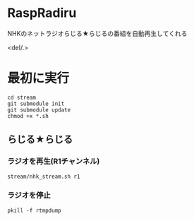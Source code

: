 # RaspRadiru
NHKのネットラジオらじる★らじるの番組を自動再生してくれる

<del/.>
# 最初に実行
```
cd stream
git submodule init
git submodule update
chmod +x *.sh
```

## らじる★らじる
### ラジオを再生(R1チャンネル)
```
stream/nhk_stream.sh r1
```
### ラジオを停止
```
pkill -f rtmpdump
```
</del>

